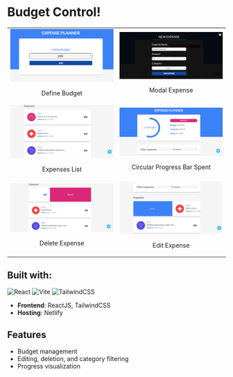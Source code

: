 # Budget Control!

<table>
    <tr>
        <td width="50%">
            <img src="src/assets/definebudget.png">
            <br />
            <p align="center">Define Budget</p>
        </td>
        <td width="50%">
            <img src="src/assets/modalexpense.png">
            <br />
            <p align="center">Modal Expense</p>
        </td>
    </tr>
    <tr>
        <td width="50%">
            <img src="src/assets/expenses.png">
            <br />
            <p align="center">Expenses List</p>
        </td>
        <td width="50%">
            <img src="src/assets/circularprogressbarspent.png" >
            <br />
            <p align="center">Circular Progress Bar Spent</p>
        </td>
    </tr>
    <tr>
        <td width="50%">
            <img src="src/assets/deleteexpense.png">
            <br />
            <p align="center">Delete Expense</p>
        </td>
        <td width="50%">
            <img src="src/assets/editexpense.png" >
            <br />
            <p align="center">Edit Expense</p>
        </td>
    </tr>
</table>



## Built with:

![React](https://img.shields.io/badge/react-%2320232a.svg?style=for-the-badge&logo=react&logoColor=%2361DAFB) ![Vite](https://img.shields.io/badge/vite-%23646CFF.svg?style=for-the-badge&logo=vite&logoColor=white) ![TailwindCSS](https://img.shields.io/badge/tailwindcss-%2338B2AC.svg?style=for-the-badge&logo=tailwind-css&logoColor=white)

- **Frontend**: ReactJS, TailwindCSS
- **Hosting**: Netlify

## Features

- Budget management
- Editing, deletion, and category filtering
- Progress visualization


